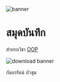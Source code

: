 ![banner](https://picsum.photos/800/250)

# สมุดบันทึก

สำหรบวิชา  [OOP](https://papekaaa.github.io)

![download banner](./banner.jpg)

กันยารัตน์ บัวชุม
